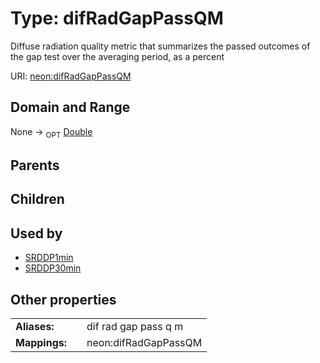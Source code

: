 
# Type: difRadGapPassQM


Diffuse radiation quality metric that summarizes the passed outcomes of the gap test over the averaging period, as a percent

URI: [neon:difRadGapPassQM](https://data.neonscience.org/difRadGapPassQM)


## Domain and Range

None ->  <sub>OPT</sub> [Double](types/Double.md)

## Parents


## Children


## Used by

 * [SRDDP1min](SRDDP1min.md)
 * [SRDDP30min](SRDDP30min.md)

## Other properties

|  |  |  |
| --- | --- | --- |
| **Aliases:** | | dif rad gap pass q m |
| **Mappings:** | | neon:difRadGapPassQM |

